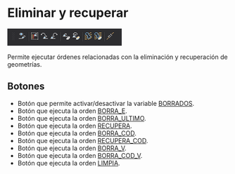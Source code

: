 # Eliminar y recuperar

![Barra de herramientas Eliminar y recuperar](../../../../.gitbook/assets/eliminaryrecuperar.png)

Permite ejecutar órdenes relacionadas con la eliminación y recuperación de geometrías.

## Botones

* Botón que permite activar/desactivar la variable [BORRADOS](../ventana-de-dibujo/variables/b/borrados.md).
* Botón que ejecuta la orden [BORRA\_E](../ventana-de-dibujo/ordenes/b/borra-e.md).
* Botón que ejecuta la orden [BORRA\_ULTIMO](../ventana-de-dibujo/ordenes/b/borra-ultimo.md).
* Botón que ejecuta la orden [RECUPERA](../ventana-de-dibujo/ordenes/r/recupera.md).
* Botón que ejecuta la orden [BORRA\_COD](../ventana-de-dibujo/ordenes/b/borra-cod.md).
* Botón que ejecuta la orden [RECUPERA\_COD](../ventana-de-dibujo/ordenes/r/recupera-cod.md).
* Botón que ejecuta la orden [BORRA\_V](../ventana-de-dibujo/ordenes/b/borra-v.md).
* Botón que ejecuta la orden [BORRA\_COD\_V](../ventana-de-dibujo/ordenes/b/borra-cod-v.md).
* Botón que ejecuta la orden [LIMPIA](../ventana-de-dibujo/ordenes/l/limpia.md).

